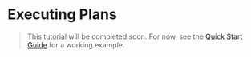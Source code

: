 # Executing Plans

> This tutorial will be completed soon. For now, see the [Quick Start Guide](../getting-started/quick-start) for a working example.


